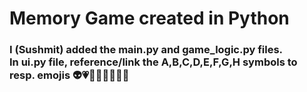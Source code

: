 <h1>Memory Game created in Python</h1>

<h3> I (Sushmit) added the main.py and game_logic.py files. <br>
 In ui.py file, reference/link the A,B,C,D,E,F,G,H symbols to resp. emojis 👽💗🦄🍭🌷🧩💡💖
</h3>
